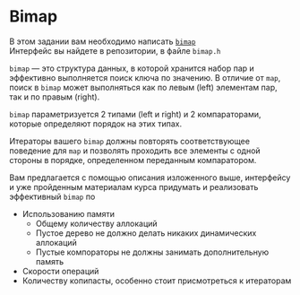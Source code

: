 # Bimap

В этом задании вам необходимо написать [`bimap`](https://en.wikipedia.org/wiki/Bidirectional_map)  
Интерфейс вы найдете в репозитории, в файле `bimap.h`

`bimap` —  это структура данных, в которой хранится набор пар и эффективно выполняется поиск ключа по значению. В отличие от `map`, поиск в `bimap` может выполняться как по левым (left) элементам пар, так и по правым (right).

`bimap` параметризуется 2 типами (left и right) и 2 компараторами, которые определяют порядок на этих типах.

Итераторы вашего `bimap` должны повторять соответствующее поведение для `map` и позволять проходить все элементы с одной стороны в порядке, определенном переданным компаратором.

Вам предлагается с помощью описания изложенного выше, интерфейсу и уже пройденным материалам курса придумать и реализовать эффективный `bimap` по
* Использованию памяти
    * Общему количеству аллокаций
    * Пустое дерево не должно делать никаких динамических аллокаций
    * Пустые компораторы не должны занимать дополнительную память
* Скорости операций
* Количеству копипасты, особенно стоит присмотреться к итераторам
 
